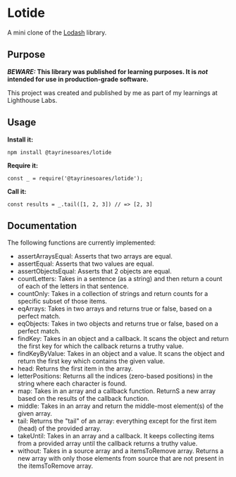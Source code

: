 # Lotide

A mini clone of the [Lodash](https://lodash.com) library.

## Purpose

**_BEWARE:_ This library was published for learning purposes. It is _not_ intended for use in production-grade software.**

This project was created and published by me as part of my learnings at Lighthouse Labs.

## Usage

**Install it:**

`npm install @tayrinesoares/lotide`

**Require it:**

`const _ = require('@tayrinesoares/lotide');`

**Call it:**

`const results = _.tail([1, 2, 3]) // => [2, 3]`

## Documentation

The following functions are currently implemented:

- assertArraysEqual: Asserts that two arrays are equal. 
- assertEqual: Asserts that two values are equal.
- assertObjectsEqual: Asserts that 2 objects are equal.
- countLetters: Takes in a sentence (as a string) and then return a count of each of the letters in that sentence.
- countOnly: Takes in a collection of strings and return counts for a specific subset of those items.
- eqArrays: Takes in two arrays and returns true or false, based on a perfect match.
- eqObjects: Takes in two objects and returns true or false, based on a perfect match.
- findKey: Takes in an object and a callback. It scans the object and return the first key for which the callback returns a truthy value.
- findKeyByValue: Takes in an object and a value. It scans the object and return the first key which contains the given value.
- head: Returns the first item in the array.
- letterPositions: Returns all the indices (zero-based positions) in the string where each character is found.
- map: Takes in an array and a callback function. ReturnS a new array based on the results of the callback function.
- middle: Takes in an array and return the middle-most element(s) of the given array.
- tail: Returns the "tail" of an array: everything except for the first item (head) of the provided array.
- takeUntil: Takes in an array and a callback. It keeps collecting items from a provided array until the callback returns a truthy value.
- without: Takes in a source array and a itemsToRemove array. Returns a new array with only those elements from source that are not present in the itemsToRemove array.